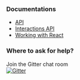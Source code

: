 ### Documentations

- [API](/docs/api.md)
- [Interactions API](/docs/interactions.md)
- [Working with React](/docs/working-with-react.md)

### Where to ask for help?

Join the Gitter chat room <br />
[![Gitter](https://badges.gitter.im/Join%20Chat.svg)](https://gitter.im/pH200/cycle-react?utm_source=badge&utm_medium=badge&utm_campaign=pr-badge)
